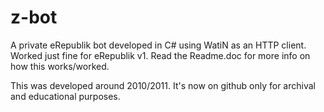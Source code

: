 # z-bot
A private eRepublik bot developed in C# using WatiN as an HTTP client. Worked just fine for eRepublik v1. Read the Readme.doc for more info on how this works/worked.

This was developed around 2010/2011. It's now on github only for archival and educational purposes.